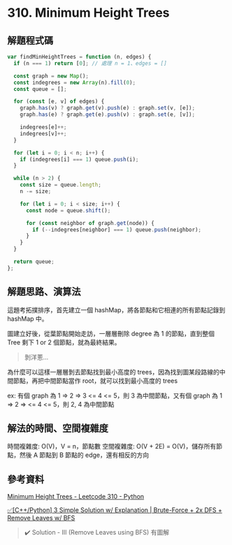 # 310. Minimum Height Trees

## 解題程式碼

```javascript
var findMinHeightTrees = function (n, edges) {
  if (n === 1) return [0]; // 處理 n = 1、edges = []

  const graph = new Map();
  const indegrees = new Array(n).fill(0);
  const queue = [];

  for (const [e, v] of edges) {
    graph.has(v) ? graph.get(v).push(e) : graph.set(v, [e]);
    graph.has(e) ? graph.get(e).push(v) : graph.set(e, [v]);

    indegrees[e]++;
    indegrees[v]++;
  }

  for (let i = 0; i < n; i++) {
    if (indegrees[i] === 1) queue.push(i);
  }

  while (n > 2) {
    const size = queue.length;
    n -= size;

    for (let i = 0; i < size; i++) {
      const node = queue.shift();

      for (const neighbor of graph.get(node)) {
        if (--indegrees[neighbor] === 1) queue.push(neighbor);
      }
    }
  }

  return queue;
};
```

## 解題思路、演算法

這題考拓撲排序，首先建立一個 hashMap，將各節點和它相連的所有節點記錄到 hashMap 中。

圖建立好後，從葉節點開始走訪，一層層刪除 degree 為 1 的節點，直到整個 Tree 剩下 1 or 2 個節點，就為最終結果。

> 剝洋蔥...

為什麼可以這樣一層層剝去節點找到最小高度的 trees，因為找到圖某段路線的中間節點，再把中間節點當作 root，就可以找到最小高度的 trees

ex: 有個 graph 為 1 => 2 => 3 <= 4 <= 5，則 3 為中間節點，又有個 graph 為 1 => 2 => <= 4 <= 5，則 2, 4 為中間節點

## 解法的時間、空間複雜度

時間複雜度: O(V)，V = n，節點數
空間複雜度: O(V + 2E) = O(V)，儲存所有節點，然後 A 節點到 B 節點的 edge，還有相反的方向

## 參考資料

[Minimum Height Trees - Leetcode 310 - Python](https://youtu.be/wQGQnyv_9hI)

[✅[C++/Python] 3 Simple Solution w/ Explanation | Brute-Force + 2x DFS + Remove Leaves w/ BFS](https://leetcode.com/problems/minimum-height-trees/solutions/1631179/c-python-3-simple-solution-w-explanation-brute-force-2x-dfs-remove-leaves-w-bfs/)

> ✔️ Solution - III (Remove Leaves using BFS) 有圖解